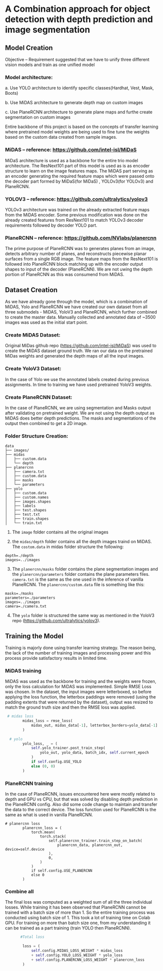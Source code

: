 # A Combination approach for object detection with depth prediction and image segmentation

 ## Model Creation 
   Objective – Requirement suggested that we have to unify three different vision models and train as one unified model

### Model architecture:

  a. Use YOLO architecture to identify specific classes(Hardhat, Vest, Mask, Boots)
  
  b. Use MiDAS architecture to generate depth map on custom images
  
  c. Use PlaneRCNN architecture to generate plane maps and furthe create segmentation on custom images

Entire backbone of this project is based on the concepts of transfer learning where pretrained model weights are being used to fine tune the weights based on the custom data created from sample images.

### MiDAS – reference: https://github.com/intel-isl/MiDaS

MiDaS architecture is used as a backbone for the entire trio model architecture. The ResNext101 part of this model is used as is as encoder structure to learn on the image features maps. The MiDAS part serving as an encoder generating the required feature maps which were passed onto the decoder part formed by MiDaS(for MiDaS) , YOLOv3(for YOLOv3) and PlaneRCNN.

### YOLOV3 – reference: https://github.com/ultralytics/yolov3

YOLOv3 architecture was trained on the already extracted feature maps from the MiDAS encoder. Some previous modification was done on the already created features from
ResNext101 to match YOLOv3 decoder requirements followed by decoder YOLO part.

### PlaneRCNN – reference: https://github.com/NVlabs/planercnn

The prime purpose of PlaneRCNN was to generates planes from an image, detects arbitrary number of planes, and reconstructs piecewise planar surfaces from a single RGB image. The feature maps from the ResNext101 is followed into PlaneRCNN block matching up with the encoder output shapes to input of the decoder (PlaneRCNN). We are not uwing the depth portion of PlaneRCNN as this was consumend from MiDAS.  

## Dataset Creation

As we have already gone through the model, which is a combination of MiDAS, Yolo and PlaneRCNN we have created our own dataset from all three submodels - MiDAS, YoloV3 and PlaneRCNN, which further combined to create the master data.  Manually collected and annotated data of ~3500 images was used as the initial start point. 

### Create MiDAS Dataset:

Original MiDas github repo (https://github.com/intel-isl/MiDaS) was used to create the MiDAS dataset ground truth. We ran our data on the pretrained MiDas weights and generated the depth maps of all the input images. 

### Create YoloV3 Dataset:

In the case of Yolo we use the annotated labels created during previous assignments. In time to training we have used pretrained YoloV3 weights.

### Create PlaneRCNN Dataset:

In the case of PlaneRCNN, we are using segmentation and Masks output after validating on pretrained weight. We are not using the depth output as MiDAS does better depth predictions. The masks and segmentations of the output then combined to get a 2D image.

### Folder Structure Creation: 
 
 ```
 data
├── images/
├── midas
│   ├── custom.data
│   └── depth
├── planercnn
│   ├── camera.txt
│   ├── custom.data
│   ├── masks
│   └── parameters
├── yolo
│   ├── custom.data
│   ├── custom.names
│   ├── images.shapes
│   ├── labels
│   ├── test.shapes
│   ├── test.txt
│   ├── train.shapes
│   └── train.txt

```

 1. The ```image``` folder contains all the original images
 
 2. the ```midas/depth``` folder contains all the depth images traind on MiDAS. The ```costom.data``` in midas folder structure the following:

 ```
 depth=./depth
images=../images
```

3. The ```planercnn/masks``` folder contains the plane segmentation images and the ```planercnn/parameters``` folder contains the plane parameters files. ```camera.txt``` is the same as the one used in the inference of vanilla PlaneRCNN. The ```planercnn/custom.data``` file is something like this:

```
masks=./masks
parameters=./parameters
images=../images
camera=./camera.txt
```

4. The ```yolo``` folder is structured the same way as mentioned in the YoloV3 repo (https://github.com/ultralytics/yolov3).

## Training the Model

Training is majorly done using transfer learning strategy. The reason being, the lack of the number of training images and processing power and this process provide satisfactory results in limited time. 
 
### MiDAS training

MiDAS was used as the backbone for training and the weights were frozen, only the loss calculation for MiDAS was implemented. Simple RMSE Loss was chosen. In the dataset, the input images were letterboxed, so before applying the loss function, the letterbox paddings were removed (using the padding extents that were returned by the dataset), output was resized to match the ground truth size and then the RMSE loss was applied.

```python
 # midas loss
        midas_loss = rmse_loss(
            midas_out, midas_data[-1], letterbox_borders=yolo_data[-1]
        )
        
  # yolo
        yolo_loss, _ = (
            self.yolo_trainer.post_train_step(
                yolo_out, yolo_data, batch_idx, self.current_epoch
            )
            if self.config.USE_YOLO
            else (0, 0)
        )
```

### PlaneRCNN training

In the case of PlaneRCNN, issues encountered here were mostly related to depth and GPU vs CPU, but that was solved by disabling depth prediction in the PlaneRCNN config. Also did some code change to maintain and transfer the data to the correct device. The loss function used for PlaneRCNN is the same as what is used in vanilla PlaneRCNN.

```
# planercnn loss
        planercnn_loss = (
            torch.mean(
                torch.stack(
                    self.planercnn_trainer.train_step_on_batch(
                        planercnn_data, planercnn_out, device=self.device
                    ),
                    0,
                )
            )
            if self.config.USE_PLANERCNN
            else 0
        )
```
 
### Combine all

The final loss was computed as a weighted sum of all the three individual losses. While training it has been observed that PlaneRCNN cannot be trained with a batch size of more than 1. So the entire training process was conducted using batch size of 1. This took a lot of training time on Colab GPU. For training on more than batch size one, from my understanding it can be trained as a part training (train YOLO then PlaneRCNN). 

``` python
       #Total loss
       
        loss = (
            self.config.MIDAS_LOSS_WEIGHT * midas_loss
            + self.config.YOLO_LOSS_WEIGHT * yolo_loss
            + self.config.PLANERCNN_LOSS_WEIGHT * planercnn_loss
        )
```
